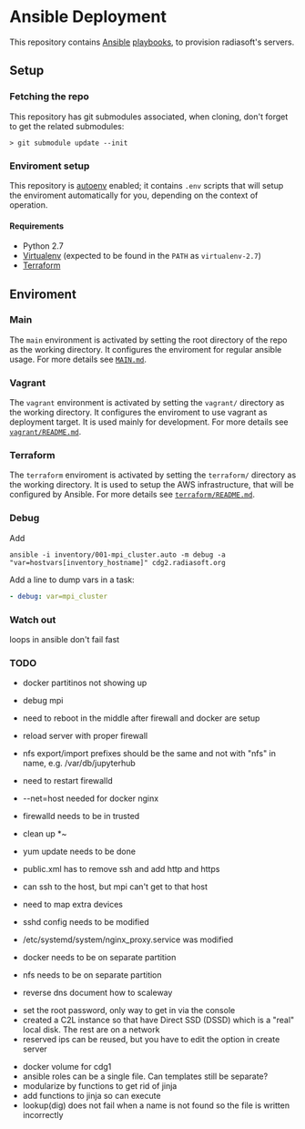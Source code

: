 # Ansible Deployment

This repository contains [Ansible](https://www.ansible.com) [playbooks](http://docs.ansible.com/ansible/playbooks.html), to provision radiasoft's servers.

## Setup

### Fetching the repo

This repository has git submodules associated, when cloning, don't forget to get the related submodules:

    > git submodule update --init

### Enviroment setup

This repository is [autoenv](https://github.com/kennethreitz/autoenv) enabled; it contains `.env` scripts that will setup the enviroment automatically for you, depending on the context of operation.

#### Requirements

* Python 2.7
* [Virtualenv](https://virtualenv.pypa.io/en/stable/) (expected to be found in the `PATH` as `virtualenv-2.7`)
* [Terraform](https://terraform.io)

## Enviroment

### Main
The `main` environment is activated by setting the root directory of the repo as the working directory. It configures the enviroment for regular ansible usage. For more details see [`MAIN.md`](MAIN.md).

### Vagrant
The `vagrant` environment is activated by setting the `vagrant/` directory as the working directory. It configures the enviroment to use vagrant as deployment target. It is used mainly for development. For more details see [`vagrant/README.md`](vagrant/README.md).

### Terraform

The `terraform` enviroment is activated by setting the `terraform/` directory as the working directory. It is used to setup the AWS infrastructure, that will be configured by Ansible. For more details see [`terraform/README.md`](terraform/README.md).


### Debug

Add

```
ansible -i inventory/001-mpi_cluster.auto -m debug -a "var=hostvars[inventory_hostname]" cdg2.radiasoft.org
```

Add a line to dump vars in a task:

```yaml
- debug: var=mpi_cluster
```

### Watch out

loops in ansible don't
fail fast


### TODO

* docker partitinos not showing up

* debug mpi

* need to reboot in the middle after firewall and docker are setup
* reload server with proper firewall
* nfs export/import prefixes should be the same and not with "nfs" in name, e.g.
  /var/db/jupyterhub
* need to restart firewalld
* --net=host needed for docker nginx
* firewalld needs to be in trusted
* clean up *~
* yum update needs to be done
* public.xml has to remove ssh and add http and https
* can ssh to the host, but mpi can't get to that host
* need to map  extra devices
* sshd config needs to be modified
* /etc/systemd/system/nginx_proxy.service was modified
* docker needs to be on separate partition
* nfs needs to be on separate partition
* reverse dns document how to scaleway
 - set the root password, only way to get in via the console
 - created a C2L instance so that have Direct SSD (DSSD) which
 is a "real" local disk. The rest are on a network
 - reserved ips can be reused, but you have to edit the option in create server
* docker volume for cdg1
* ansible roles can be a single file. Can templates still be separate?
* modularize by functions to get rid of jinja
* add functions to jinja so can execute
* lookup(dig) does not fail when a name is not found so the file is written incorrectly

